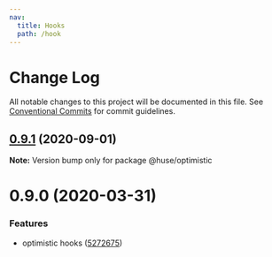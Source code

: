 ```yaml
---
nav:
  title: Hooks
  path: /hook
---
```


# Change Log

All notable changes to this project will be documented in this file.
See [Conventional Commits](https://conventionalcommits.org) for commit guidelines.

## [0.9.1](https://github.com/ecomfe/react-hooks/compare/@huse/optimistic@0.9.0...@huse/optimistic@0.9.1) (2020-09-01)

**Note:** Version bump only for package @huse/optimistic





# 0.9.0 (2020-03-31)


### Features

* optimistic hooks ([5272675](https://github.com/ecomfe/react-hooks/commit/527267597c3e7bc3751d4d9490bfa161d77a433b))
